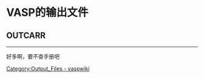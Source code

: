 # VASP的输出文件

## OUTCARR





---

好多啊，要不查手册吧

[Category:Output_Files - vaspwiki](https://www.vasp.at/wiki/index.php/Category:Output_Files)